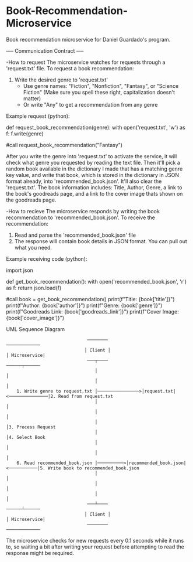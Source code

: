 # Book-Recommendation-Microservice
Book recommendation microservice for Daniel Guardado's program.

── Communication Contract ──

-How to request
The microservice watches for requests through a 'request.txt' file. To request a book recommendation:
1. Write the desired genre to 'request.txt'
   - Use genre names: "Fiction", "Nonfiction", "Fantasy", or "Science Fiction" (Make sure you spell these right, capitalization doesn't matter)
   - Or write "Any" to get a recommendation from any genre

Example request (python):

  def request_book_recommendation(genre):
      with open('request.txt', 'w') as f:
          f.write(genre)
  
  #call
  request_book_recommendation("Fantasy")



After you write the genre into 'request.txt' to activate the service, it will check what genre you requested by reading the text file. Then it'll pick a random book available in the dictionary I made that has a matching genre key value, and write that book, which is stored in the dictionary in JSON format already, into 'recommended_book.json'. It'll also clear the 'request.txt'. The book information includes: Title, Author, Genre, a link to the book's goodreads page, and a link to the cover image thats shown on the goodreads page.


-How to recieve
The microservice responds by writing the book recommendation to 'recommended_book.json'. To receive the recommendation:
1. Read and parse the 'recommended_book.json' file
2. The response will contain book details in JSON format. You can pull out what you need.

Example receiving code (python):

  import json
  
  def get_book_recommendation():
      with open('recommended_book.json', 'r') as f:
          return json.load(f)
  
  #call
  book = get_book_recommendation()
  print(f"Title: {book['title']}")
  print(f"Author: {book['author']}")
  print(f"Genre: {book['genre']}")
  print(f"Goodreads Link: {book['goodreads_link']}")
  print(f"Cover Image: {book['cover_image']}")





UML Sequence Diagram

                                   ────────                                    ─────────────
                                  │ Client │                                  │ Microservice|
                                   ───┬────                                    ──────┬──────
                                      │                                              │
                                      │                                              │
        1. Write genre to request.txt │────────────────>│request.txt|<───────────────|2. Read from request.txt
                                      │                                              │
                                      │                                              │
                                      │                                              │3. Process Request
                                      │                                              │4. Select Book 
                                      │                                              │
                                      │                                              │
        6. Read recommended_book.json │──────────>│recommended_book.json|<───────────│5. Write book to recommended_book.json
                                      │                                              │
                                      │                                              │
                                      │                                              │
                                   ───┴────                                    ──────┴──────
                                  │ Client │                                  │ Microservice│
                                   ────────                                    ─────────────


The microservice checks for new requests every 0.1 seconds while it runs to, so waiting a bit after writing your request before attempting to read the response might be required.
